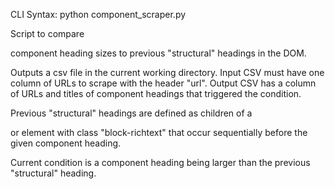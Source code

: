 CLI Syntax: python component_scraper.py <csv file> <component class name>

Script to compare <div> component heading sizes to previous "structural" headings in the DOM.

Outputs a csv file in the current working directory.
Input CSV must have one column of URLs to scrape with the header "url".
Output CSV has a column of URLs and titles of component headings that triggered the condition.

Previous "structural" headings are defined as children of a <section> or element with class "block-richtext" that occur sequentially before the given component heading.

Current condition is a component heading being larger than the previous "structural" heading.
